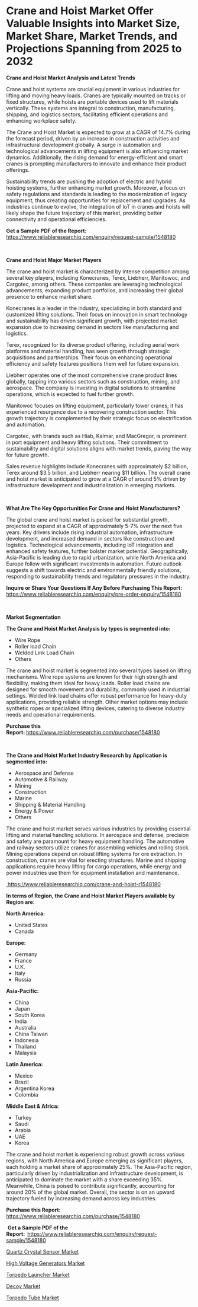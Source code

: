 <p><h1>Crane and Hoist Market Offer Valuable Insights into Market Size, Market Share, Market Trends, and Projections Spanning from 2025 to 2032</h1></p><p><strong>Crane and Hoist Market Analysis and Latest Trends</strong></p>
<p><p>Crane and hoist systems are crucial equipment in various industries for lifting and moving heavy loads. Cranes are typically mounted on tracks or fixed structures, while hoists are portable devices used to lift materials vertically. These systems are integral to construction, manufacturing, shipping, and logistics sectors, facilitating efficient operations and enhancing workplace safety.</p><p>The Crane and Hoist Market is expected to grow at a CAGR of 14.7% during the forecast period, driven by an increase in construction activities and infrastructural development globally. A surge in automation and technological advancements in lifting equipment is also influencing market dynamics. Additionally, the rising demand for energy-efficient and smart cranes is prompting manufacturers to innovate and enhance their product offerings.</p><p>Sustainability trends are pushing the adoption of electric and hybrid hoisting systems, further enhancing market growth. Moreover, a focus on safety regulations and standards is leading to the modernization of legacy equipment, thus creating opportunities for replacement and upgrades. As industries continue to evolve, the integration of IoT in cranes and hoists will likely shape the future trajectory of this market, providing better connectivity and operational efficiencies.</p></p>
<p><strong>Get a Sample PDF of the Report:&nbsp;</strong> <a href="https://www.reliableresearchiq.com/enquiry/request-sample/1548180?utm_campaign=1129&utm_medium=2&utm_source=Github&utm_content=ia&utm_term=10042025&utm_id=crane-and-hoist">https://www.reliableresearchiq.com/enquiry/request-sample/1548180</a></p>
<p>&nbsp;</p>
<p><strong>Crane and Hoist Major Market Players</strong></p>
<p><p>The crane and hoist market is characterized by intense competition among several key players, including Konecranes, Terex, Liebherr, Manitowoc, and Cargotec, among others. These companies are leveraging technological advancements, expanding product portfolios, and increasing their global presence to enhance market share.</p><p>Konecranes is a leader in the industry, specializing in both standard and customized lifting solutions. Their focus on innovation in smart technology and sustainability has driven significant growth, with projected market expansion due to increasing demand in sectors like manufacturing and logistics.</p><p>Terex, recognized for its diverse product offering, including aerial work platforms and material handling, has seen growth through strategic acquisitions and partnerships. Their focus on enhancing operational efficiency and safety features positions them well for future expansion.</p><p>Liebherr operates one of the most comprehensive crane product lines globally, tapping into various sectors such as construction, mining, and aerospace. The company is investing in digital solutions to streamline operations, which is expected to fuel further growth.</p><p>Manitowoc focuses on lifting equipment, particularly tower cranes; it has experienced resurgence due to a recovering construction sector. This growth trajectory is complemented by their strategic focus on electrification and automation.</p><p>Cargotec, with brands such as Hiab, Kalmar, and MacGregor, is prominent in port equipment and heavy lifting solutions. Their commitment to sustainability and digital solutions aligns with market trends, paving the way for future growth.</p><p>Sales revenue highlights include Konecranes with approximately $2 billion, Terex around $3.5 billion, and Liebherr nearing $11 billion. The overall crane and hoist market is anticipated to grow at a CAGR of around 5% driven by infrastructure development and industrialization in emerging markets.</p></p>
<p>&nbsp;</p>
<p><strong>What Are The Key Opportunities For Crane and Hoist Manufacturers?</strong></p>
<p><p>The global crane and hoist market is poised for substantial growth, projected to expand at a CAGR of approximately 5-7% over the next five years. Key drivers include rising industrial automation, infrastructure development, and increased demand in sectors like construction and logistics. Technological advancements, including IoT integration and enhanced safety features, further bolster market potential. Geographically, Asia-Pacific is leading due to rapid urbanization, while North America and Europe follow with significant investments in automation. Future outlook suggests a shift towards electric and environmentally friendly solutions, responding to sustainability trends and regulatory pressures in the industry.</p></p>
<p><strong>Inquire or Share Your Questions If Any Before Purchasing This Report:</strong> <a href="https://www.reliableresearchiq.com/enquiry/pre-order-enquiry/1548180?utm_campaign=1129&utm_medium=2&utm_source=Github&utm_content=ia&utm_term=10042025&utm_id=crane-and-hoist">https://www.reliableresearchiq.com/enquiry/pre-order-enquiry/1548180</a></p>
<p>&nbsp;</p>
<p><strong>Market Segmentation</strong></p>
<p><strong>The Crane and Hoist Market Analysis by types is segmented into:</strong></p>
<p><ul><li>Wire Rope</li><li>Roller load Chain</li><li>Welded Link Load Chain</li><li>Others</li></ul></p>
<p><p>The crane and hoist market is segmented into several types based on lifting mechanisms. Wire rope systems are known for their high strength and flexibility, making them ideal for heavy loads. Roller load chains are designed for smooth movement and durability, commonly used in industrial settings. Welded link load chains offer robust performance for heavy-duty applications, providing reliable strength. Other market options may include synthetic ropes or specialized lifting devices, catering to diverse industry needs and operational requirements.</p></p>
<p><strong>Purchase this Report:&nbsp;</strong><a href="https://www.reliableresearchiq.com/purchase/1548180?utm_campaign=1129&utm_medium=2&utm_source=Github&utm_content=ia&utm_term=10042025&utm_id=crane-and-hoist">https://www.reliableresearchiq.com/purchase/1548180</a></p>
<p>&nbsp;</p>
<p><strong>The Crane and Hoist Market Industry Research by Application is segmented into:</strong></p>
<p><ul><li>Aerospace and Defense</li><li>Automotive & Railway</li><li>Mining</li><li>Construction</li><li>Marine</li><li>Shipping & Material Handling</li><li>Energy & Power</li><li>Others</li></ul></p>
<p><p>The crane and hoist market serves various industries by providing essential lifting and material handling solutions. In aerospace and defense, precision and safety are paramount for heavy equipment handling. The automotive and railway sectors utilize cranes for assembling vehicles and rolling stock. Mining operations depend on robust lifting systems for ore extraction. In construction, cranes are vital for erecting structures. Marine and shipping applications require heavy lifting for cargo operations, while energy and power industries use them for equipment installation and maintenance.</p></p>
<p><a href="https://www.reliableresearchiq.com/crane-and-hoist-r1548180?utm_campaign=1129&utm_medium=2&utm_source=Github&utm_content=ia&utm_term=10042025&utm_id=crane-and-hoist">&nbsp;https://www.reliableresearchiq.com/crane-and-hoist-r1548180</a></p>
<p><strong>In terms of Region, the Crane and Hoist Market Players available by Region are:</strong></p>
<p>
    <p> <strong> North America: </strong>
        <ul>
            <li>United States</li>
            <li>Canada</li>
        </ul>
        </p> 
    <p> <strong> Europe: </strong>
        <ul>
            <li>Germany</li>
            <li>France</li>
            <li>U.K.</li>
            <li>Italy</li>
            <li>Russia</li>
        </ul>
        </p> 
    <p> <strong> Asia-Pacific: </strong>
        <ul>
            <li>China</li>
            <li>Japan</li>
            <li>South Korea</li>
            <li>India</li>
            <li>Australia</li>
            <li>China Taiwan</li>
            <li>Indonesia</li>
            <li>Thailand</li>
            <li>Malaysia</li>
        </ul>
        </p> 
    <p> <strong> Latin America: </strong>
        <ul>
            <li>Mexico</li>
            <li>Brazil</li>
            <li>Argentina Korea</li>
            <li>Colombia</li>
        </ul>
        </p> 
    <p> <strong> Middle East & Africa: </strong>
        <ul>
            <li>Turkey</li>
            <li>Saudi</li>
            <li>Arabia</li>
            <li>UAE</li>
            <li>Korea</li>
        </ul>
    </p>
    </p>
<p><p>The crane and hoist market is experiencing robust growth across various regions, with North America and Europe emerging as significant players, each holding a market share of approximately 25%. The Asia-Pacific region, particularly driven by industrialization and infrastructure development, is anticipated to dominate the market with a share exceeding 35%. Meanwhile, China is poised to contribute significantly, accounting for around 20% of the global market. Overall, the sector is on an upward trajectory fueled by increasing demand across key industries.</p></p>
<p><strong>Purchase this Report: </strong><a href="https://www.reliableresearchiq.com/purchase/1548180?utm_campaign=1129&utm_medium=2&utm_source=Github&utm_content=ia&utm_term=10042025&utm_id=crane-and-hoist">https://www.reliableresearchiq.com/purchase/1548180</a></p>
<p>&nbsp;<strong>Get a Sample PDF of the Report:&nbsp;&nbsp;</strong><a href="https://www.reliableresearchiq.com/enquiry/request-sample/1548180?utm_campaign=1129&utm_medium=2&utm_source=Github&utm_content=ia&utm_term=10042025&utm_id=crane-and-hoist">https://www.reliableresearchiq.com/enquiry/request-sample/1548180</a></p>
<p><strong></strong></p>
<p><p><a href="https://github.com/rodinayygacklezi/Market-Research-Report-List-1/blob/main/quartz-crystal-sensor-market.md?utm_campaign=1129&utm_medium=2&utm_source=Github&utm_content=ia&utm_term=10042025&utm_id=crane-and-hoist">Quartz Crystal Sensor Market</a></p><p><a href="https://github.com/hammelximalschid/Market-Research-Report-List-1/blob/main/high-voltage-generators-market.md?utm_campaign=1129&utm_medium=2&utm_source=Github&utm_content=ia&utm_term=10042025&utm_id=crane-and-hoist">High Voltage Generators Market</a></p><p><a href="https://github.com/ElviraLeka1962/Market-Research-Report-List-1/blob/main/torpedo-launcher-market.md?utm_campaign=1129&utm_medium=2&utm_source=Github&utm_content=ia&utm_term=10042025&utm_id=crane-and-hoist">Torpedo Launcher Market</a></p><p><a href="https://github.com/osbornrdaflalo/Market-Research-Report-List-1/blob/main/decoy-market.md?utm_campaign=1129&utm_medium=2&utm_source=Github&utm_content=ia&utm_term=10042025&utm_id=crane-and-hoist">Decoy Market</a></p><p><a href="https://github.com/darenph8er/Market-Research-Report-List-1/blob/main/torpedo-tube-market.md?utm_campaign=1129&utm_medium=2&utm_source=Github&utm_content=ia&utm_term=10042025&utm_id=crane-and-hoist">Torpedo Tube Market</a></p></p>